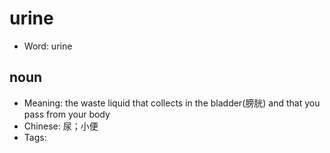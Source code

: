 # urine

- Word: urine

## noun

- Meaning: the waste liquid that collects in the bladder(膀胱) and that you pass from your body
- Chinese: 尿；小便
- Tags: 

